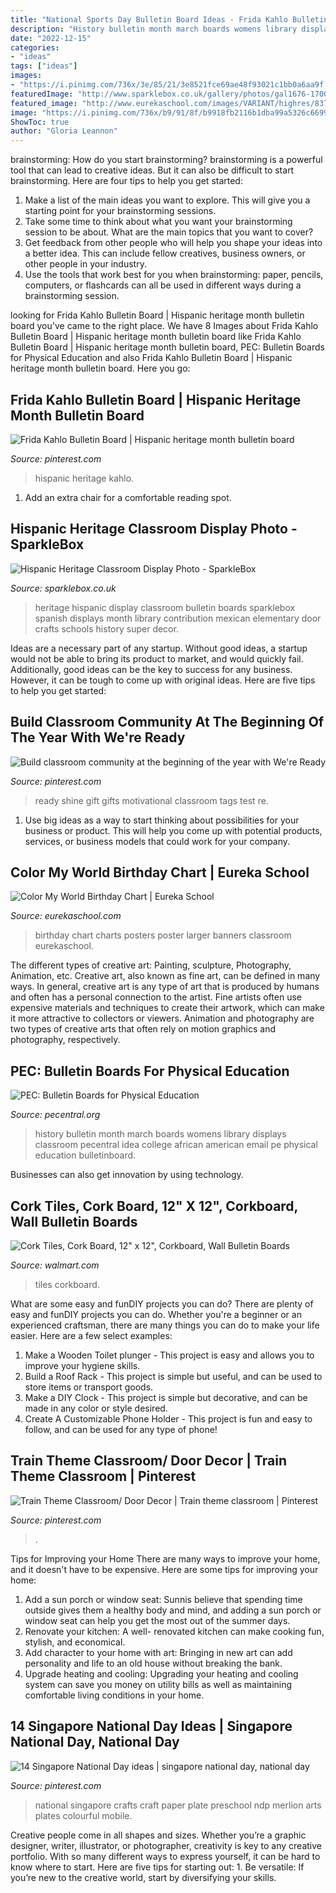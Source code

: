 ```yaml
---
title: "National Sports Day Bulletin Board Ideas - Frida Kahlo Bulletin Board"
description: "History bulletin month march boards womens library displays classroom pecentral idea college african american email pe physical education bulletinboard"
date: "2022-12-15"
categories:
- "ideas"
tags: ["ideas"]
images:
- "https://i.pinimg.com/736x/3e/85/21/3e8521fce69ae48f93021c1bb0a6aa9f.jpg"
featuredImage: "http://www.sparklebox.co.uk/gallery/photos/gal1676-1700/wpimages/wp83061dcb_05_06.jpg"
featured_image: "http://www.eurekaschool.com/images/VARIANT/highres/837228.jpg"
image: "https://i.pinimg.com/736x/b9/91/8f/b9918fb2116b1dba99a5326c6699141d--motivational-gifts-classroom-community.jpg"
ShowToc: true
author: "Gloria Leannon"
---
```



brainstorming: How do you start brainstorming?
brainstorming is a powerful tool that can lead to creative ideas. But it can also be difficult to start brainstorming. Here are four tips to help you get started: 
1. Make a list of the main ideas you want to explore. This will give you a starting point for your brainstorming sessions.
2. Take some time to think about what you want your brainstorming session to be about. What are the main topics that you want to cover? 
3. Get feedback from other people who will help you shape your ideas into a better idea. This can include fellow creatives, business owners, or other people in your industry. 
4. Use the tools that work best for you when brainstorming: paper, pencils, computers, or flashcards can all be used in different ways during a brainstorming session.

	

		
looking for Frida Kahlo Bulletin Board | Hispanic heritage month bulletin board you've came to the right place. We have 8 Images about Frida Kahlo Bulletin Board | Hispanic heritage month bulletin board like Frida Kahlo Bulletin Board | Hispanic heritage month bulletin board, PEC: Bulletin Boards for Physical Education and also Frida Kahlo Bulletin Board | Hispanic heritage month bulletin board. Here you go:
		
    
## Frida Kahlo Bulletin Board | Hispanic Heritage Month Bulletin Board

<img loading=lazy src="https://i.pinimg.com/736x/3e/85/21/3e8521fce69ae48f93021c1bb0a6aa9f.jpg" onerror="this.onerror=null;this.src='https://tse1.mm.bing.net/th?id=OIP.JiCzHw6gVoqfoHvoaIYriwHaHa&amp;pid=15.1';" alt="Frida Kahlo Bulletin Board | Hispanic heritage month bulletin board">

_Source: pinterest.com_

>hispanic heritage kahlo. 

	

1. Add an extra chair for a comfortable reading spot.

    
## Hispanic Heritage Classroom Display Photo - SparkleBox

<img loading=lazy src="http://www.sparklebox.co.uk/gallery/photos/gal1676-1700/wpimages/wp83061dcb_05_06.jpg" onerror="this.onerror=null;this.src='https://tse4.mm.bing.net/th?id=OIP.U9iB0xYWJHYHrqG-sWKGEgHaFc&amp;pid=15.1';" alt="Hispanic Heritage Classroom Display Photo - SparkleBox">

_Source: sparklebox.co.uk_

>heritage hispanic display classroom bulletin boards sparklebox spanish displays month library contribution mexican elementary door crafts schools history super decor. 

	

Ideas are a necessary part of any startup. Without good ideas, a startup would not be able to bring its product to market, and would quickly fail. Additionally, good ideas can be the key to success for any business. However, it can be tough to come up with original ideas. Here are five tips to help you get started: 

    
## Build Classroom Community At The Beginning Of The Year With We&#039;re Ready

<img loading=lazy src="https://i.pinimg.com/736x/b9/91/8f/b9918fb2116b1dba99a5326c6699141d--motivational-gifts-classroom-community.jpg" onerror="this.onerror=null;this.src='https://tse2.mm.bing.net/th?id=OIP.KQWlNM33FXuh-QQmvpGoigHaJ4&amp;pid=15.1';" alt="Build classroom community at the beginning of the year with We&#039;re Ready">

_Source: pinterest.com_

>ready shine gift gifts motivational classroom tags test re. 

	

1. Use big ideas as a way to start thinking about possibilities for your business or product. This will help you come up with potential products, services, or business models that could work for your company. 

    
## Color My World Birthday Chart | Eureka School

<img loading=lazy src="http://www.eurekaschool.com/images/VARIANT/highres/837228.jpg" onerror="this.onerror=null;this.src='https://tse4.mm.bing.net/th?id=OIP.8Vdp8F76W1Ki45Je5PqeBgHaHa&amp;pid=15.1';" alt="Color My World Birthday Chart | Eureka School">

_Source: eurekaschool.com_

>birthday chart charts posters poster larger banners classroom eurekaschool. 

	

The different types of creative art: Painting, sculpture, Photography, Animation, etc.
Creative art, also known as fine art, can be defined in many ways. In general, creative art is any type of art that is produced by humans and often has a personal connection to the artist. Fine artists often use expensive materials and techniques to create their artwork, which can make it more attractive to collectors or viewers. Animation and photography are two types of creative arts that often rely on motion graphics and photography, respectively.

    
## PEC: Bulletin Boards For Physical Education

<img loading=lazy src="https://www.pecentral.org/BulletinBoard/Images/245.jpg" onerror="this.onerror=null;this.src='https://tse4.mm.bing.net/th?id=OIP.9ec9ViUG6J0MjLiKBCdMXgHaFj&amp;pid=15.1';" alt="PEC: Bulletin Boards for Physical Education">

_Source: pecentral.org_

>history bulletin month march boards womens library displays classroom pecentral idea college african american email pe physical education bulletinboard. 

	

Businesses can also get innovation by using technology.

    
## Cork Tiles, Cork Board, 12&quot; X 12&quot;, Corkboard, Wall Bulletin Boards

<img loading=lazy src="https://i5.walmartimages.com/asr/f661416d-b706-4e12-9bba-9ee78e659f13_1.36b8492d3d9f2b8ac8e890fee52eaa37.jpeg" onerror="this.onerror=null;this.src='https://tse3.mm.bing.net/th?id=OIP.4YSCdBha_-rNQLKug6rVIAHaHa&amp;pid=15.1';" alt="Cork Tiles, Cork Board, 12&quot; x 12&quot;, Corkboard, Wall Bulletin Boards">

_Source: walmart.com_

>tiles corkboard. 

	

What are some easy and funDIY projects you can do?
There are plenty of easy and funDIY projects you can do. Whether you're a beginner or an experienced craftsman, there are many things you can do to make your life easier. Here are a few select examples: 
1. Make a Wooden Toilet plunger - This project is easy and allows you to improve your hygiene skills. 
2. Build a Roof Rack - This project is simple but useful, and can be used to store items or transport goods. 
3. Make a DIY Clock - This project is simple but decorative, and can be made in any color or style desired. 
4. Create A Customizable Phone Holder - This project is fun and easy to follow, and can be used for any type of phone!

    
## Train Theme Classroom/ Door Decor | Train Theme Classroom | Pinterest

<img loading=lazy src="https://s-media-cache-ak0.pinimg.com/736x/3a/cb/ed/3acbed2826fa9292849a75a5504e20c4.jpg" onerror="this.onerror=null;this.src='https://tse2.mm.bing.net/th?id=OIP.aErpN1qgynLpKKorFuvO3wHaJ3&amp;pid=15.1';" alt="Train Theme Classroom/ Door Decor | Train theme classroom | Pinterest">

_Source: pinterest.com_

>. 

	

Tips for Improving your Home
There are many ways to improve your home, and it doesn't have to be expensive. Here are some tips for improving your home: 
1. Add a sun porch or window seat: Sunnis believe that spending time outside gives them a healthy body and mind, and adding a sun porch or window seat can help you get the most out of the summer days. 
2. Renovate your kitchen: A well- renovated kitchen can make cooking fun, stylish, and economical. 
3. Add character to your home with art: Bringing in new art can add personality and life to an old house without breaking the bank. 
4. Upgrade heating and cooling: Upgrading your heating and cooling system can save you money on utility bills as well as maintaining comfortable living conditions in your home.

    
## 14 Singapore National Day Ideas | Singapore National Day, National Day

<img loading=lazy src="https://i.pinimg.com/236x/5a/91/7b/5a917bc4e5574df8c2cfb83a25fa4c15--paper-plate-crafts-paper-plates.jpg" onerror="this.onerror=null;this.src='https://tse3.mm.bing.net/th?id=OIP.m51NyG2derUB3NYZPlypdAAAAA&amp;pid=15.1';" alt="14 Singapore National Day ideas | singapore national day, national day">

_Source: pinterest.com_

>national singapore crafts craft paper plate preschool ndp merlion arts plates colourful mobile. 

	

Creative people come in all shapes and sizes. Whether you’re a graphic designer, writer, illustrator, or photographer, creativity is key to any creative portfolio. With so many different ways to express yourself, it can be hard to know where to start. Here are five tips for starting out: 1. Be versatile: If you’re new to the creative world, start by diversifying your skills.

